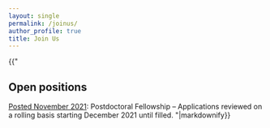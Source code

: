 ```yaml
---
layout: single 
permalink: /joinus/
author_profile: true
title: Join Us
---
```

{{"
## Open positions
[Posted November 2021](https://www.amirasiaee.com/Postdoc-Ad.pdf): Postdoctoral Fellowship – Applications reviewed on a rolling basis starting December 2021 until filled.
"|markdownify}}
